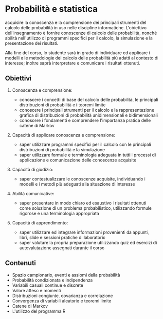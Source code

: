# Probabilità e statistica

acquisire la conoscenza e la comprensione
dei principali strumenti del calcolo delle probabilità in uso nelle discipline informatiche.
L'obiettivo dell’insegnamento è fornire conoscenze di calcolo delle probabilità, nonché abilità nell'utilizzo di programmi specifici per il calcolo, la simulazione e la presentazione dei risultati.

Alla fine del corso, lo studente sarà in grado di individuare ed applicare i modelli e le metodologie del calcolo delle probabilità più adatti al contesto di interesse; inoltre saprà interpretare e comunicare i risultati ottenuti.

## Obiettivi

1. Conoscenza e comprensione:
	- conoscere i concetti di base del calcolo delle probabilità, le principali distribuzioni di probabilità e i teoremi limite
	- conoscere i principali strumenti per il calcolo e la rappresentazione grafica di distribuzioni di probabilità unidimensionali e bidimensionali
	- conoscere i fondamenti e comprendere l'importanza pratica delle catene di Markov

2. Capacità di applicare conoscenza e comprensione:
	- saper utilizzare programmi specifici per il calcolo con le principali distribuzioni di probabilità e la simulazione
	- saper utilizzare formule e terminologia adeguata in tutti i processi di applicazione e comunicazione delle conoscenze acquisite

3. Capacità di giudizio:
	- saper contestualizzare le conoscenze acquisite, individuando i modelli e i metodi più adeguati alla situazione di interesse

4. Abilità comunicative:
	- saper presentare in modo chiaro ed esaustivo i risultati ottenuti come soluzione di un problema probabilistico, utilizzando formule rigorose e una terminologia appropriata

5. Capacità di apprendimento:
	- saper utilizzare ed integrare informazioni provenienti da appunti, libri, slide e sessioni pratiche di laboratorio
	- saper valutare la propria preparazione utilizzando quiz ed esercizi di autovalutazione assegnati durante il corso

## Contenuti

- Spazio campionario, eventi e assiomi della probabilità
- Probabilità condizionata e indipendenza
- Variabili casuali continue e discrete
- Valore atteso e momenti
- Distribuzioni congiunte, covarianza e correlazione
- Convergenza di variabili aleatorie e teoremi limite
- Catene di Markov
- L'utilizzo del programma R
